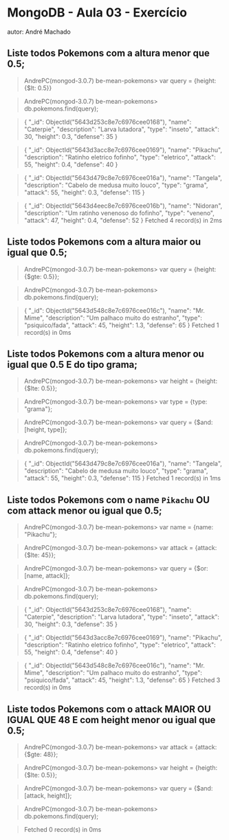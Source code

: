 
# MongoDB - Aula 03 - Exercício
autor: André Machado

## Liste todos Pokemons com a altura menor que 0.5;

>AndrePC(mongod-3.0.7) be-mean-pokemons> var query = {height: {$lt: 0.5}}

>AndrePC(mongod-3.0.7) be-mean-pokemons> db.pokemons.find(query);

>{
  "_id": ObjectId("5643d253c8e7c6976cee0168"),
  "name": "Caterpie",
  "description": "Larva lutadora",
  "type": "inseto",
  "attack": 30,
  "height": 0.3,
  "defense": 35
}

>{
  "_id": ObjectId("5643d3acc8e7c6976cee0169"),
  "name": "Pikachu",
  "description": "Ratinho eletrico fofinho",
  "type": "eletrico",
  "attack": 55,
  "height": 0.4,
  "defense": 40
}

>{
  "_id": ObjectId("5643d479c8e7c6976cee016a"),
  "name": "Tangela",
  "description": "Cabelo de medusa muito louco",
  "type": "grama",
  "attack": 55,
  "height": 0.3,
  "defense": 115
}

>{
  "_id": ObjectId("5643d4eec8e7c6976cee016b"),
  "name": "Nidoran",
  "description": "Um ratinho venenoso do fofinho",
  "type": "veneno",
  "attack": 47,
  "height": 0.4,
  "defense": 52
}
Fetched 4 record(s) in 2ms

## Liste todos Pokemons com a altura maior ou igual que 0.5;

>AndrePC(mongod-3.0.7) be-mean-pokemons> var query = {height: {$gte: 0.5}};

>AndrePC(mongod-3.0.7) be-mean-pokemons> db.pokemons.find(query);

>{
  "_id": ObjectId("5643d548c8e7c6976cee016c"),
  "name": "Mr. Mime",
  "description": "Um palhaco muito do estranho",
  "type": "psiquico/fada",
  "attack": 45,
  "height": 1.3,
  "defense": 65
}
Fetched 1 record(s) in 0ms

## Liste todos Pokemons com a altura menor ou igual que 0.5 E do tipo grama;

>AndrePC(mongod-3.0.7) be-mean-pokemons> var height = {height: {$lte: 0.5}};

>AndrePC(mongod-3.0.7) be-mean-pokemons> var type = {type: "grama"};

>AndrePC(mongod-3.0.7) be-mean-pokemons> var query = {$and: [height, type]};

>AndrePC(mongod-3.0.7) be-mean-pokemons> db.pokemons.find(query);

>{
  "_id": ObjectId("5643d479c8e7c6976cee016a"),
  "name": "Tangela",
  "description": "Cabelo de medusa muito louco",
  "type": "grama",
  "attack": 55,
  "height": 0.3,
  "defense": 115
}
Fetched 1 record(s) in 1ms

## Liste todos Pokemons com o name `Pikachu` OU com attack menor ou igual que 0.5;

>AndrePC(mongod-3.0.7) be-mean-pokemons> var name = {name: "Pikachu"};

>AndrePC(mongod-3.0.7) be-mean-pokemons> var attack = {attack: {$lte: 45}};

>AndrePC(mongod-3.0.7) be-mean-pokemons> var query = {$or: [name, attack]};

>AndrePC(mongod-3.0.7) be-mean-pokemons> db.pokemons.find(query);

>{
  "_id": ObjectId("5643d253c8e7c6976cee0168"),
  "name": "Caterpie",
  "description": "Larva lutadora",
  "type": "inseto",
  "attack": 30,
  "height": 0.3,
  "defense": 35
}

>{
  "_id": ObjectId("5643d3acc8e7c6976cee0169"),
  "name": "Pikachu",
  "description": "Ratinho eletrico fofinho",
  "type": "eletrico",
  "attack": 55,
  "height": 0.4,
  "defense": 40
}

>{
  "_id": ObjectId("5643d548c8e7c6976cee016c"),
  "name": "Mr. Mime",
  "description": "Um palhaco muito do estranho",
  "type": "psiquico/fada",
  "attack": 45,
  "height": 1.3,
  "defense": 65
}
Fetched 3 record(s) in 0ms

## Liste todos Pokemons com o attack MAIOR OU IGUAL QUE 48 E com  height menor ou igual que 0.5;

>AndrePC(mongod-3.0.7) be-mean-pokemons> var attack = {attack: {$gte: 48}};

>AndrePC(mongod-3.0.7) be-mean-pokemons> var height = {heigth: {$lte: 0.5}};

>AndrePC(mongod-3.0.7) be-mean-pokemons> var query = {$and: [attack, height]};

>AndrePC(mongod-3.0.7) be-mean-pokemons> db.pokemons.find(query);

>Fetched 0 record(s) in 0ms
